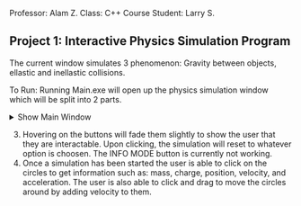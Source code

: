 Professor: Alam Z.
Class: C++ Course
Student: Larry S.

## Project 1: Interactive Physics Simulation Program

The current window simulates 3 phenomenon: Gravity between objects, ellastic and inellastic collisions.

To Run:
Running Main.exe will open up the physics simulation window which will be split into 2 parts.

<details>
    <summary>Show Main Window</summary>
    <IMG src="Project1/image/StartingWindow.png"  alt="Starting Window"/>
</details>

3. Hovering on the buttons will fade them slightly to show the user that they are interactable. Upon clicking, the simulation will reset to whatever option is choosen. The INFO MODE button is currently not working.
4. Once a simulation has been started the user is able to click on the circles to get information such as: mass, charge, position, velocity, and acceleration. The user is also able to click and drag to move the circles around by adding velocity to them.
